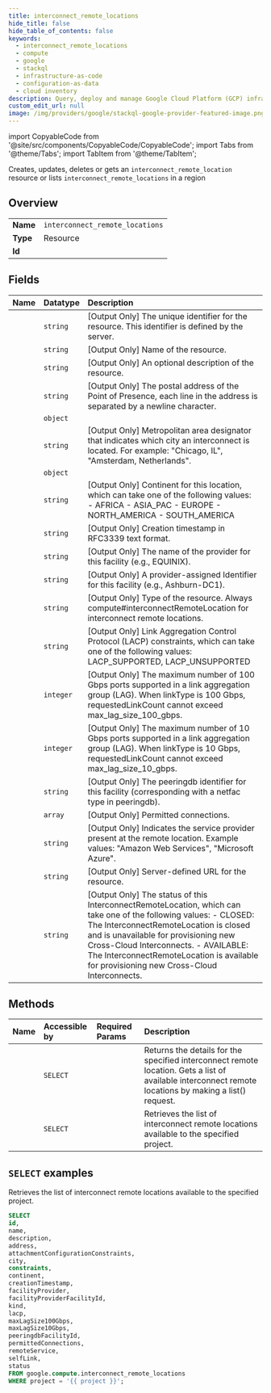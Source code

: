 ```yaml
---
title: interconnect_remote_locations
hide_title: false
hide_table_of_contents: false
keywords:
  - interconnect_remote_locations
  - compute
  - google
  - stackql
  - infrastructure-as-code
  - configuration-as-data
  - cloud inventory
description: Query, deploy and manage Google Cloud Platform (GCP) infrastructure and resources using SQL
custom_edit_url: null
image: /img/providers/google/stackql-google-provider-featured-image.png
---
```


import CopyableCode from '@site/src/components/CopyableCode/CopyableCode';
import Tabs from '@theme/Tabs';
import TabItem from '@theme/TabItem';

Creates, updates, deletes or gets an <code>interconnect_remote_location</code> resource or lists <code>interconnect_remote_locations</code> in a region

## Overview
<table><tbody>
<tr><td><b>Name</b></td><td><code>interconnect_remote_locations</code></td></tr>
<tr><td><b>Type</b></td><td>Resource</td></tr>
<tr><td><b>Id</b></td><td><CopyableCode code="google.compute.interconnect_remote_locations" /></td></tr>
</tbody></table>

## Fields
| Name | Datatype | Description |
|:-----|:---------|:------------|
| <CopyableCode code="id" /> | `string` | [Output Only] The unique identifier for the resource. This identifier is defined by the server. |
| <CopyableCode code="name" /> | `string` | [Output Only] Name of the resource. |
| <CopyableCode code="description" /> | `string` | [Output Only] An optional description of the resource. |
| <CopyableCode code="address" /> | `string` | [Output Only] The postal address of the Point of Presence, each line in the address is separated by a newline character. |
| <CopyableCode code="attachmentConfigurationConstraints" /> | `object` |  |
| <CopyableCode code="city" /> | `string` | [Output Only] Metropolitan area designator that indicates which city an interconnect is located. For example: "Chicago, IL", "Amsterdam, Netherlands". |
| <CopyableCode code="constraints" /> | `object` |  |
| <CopyableCode code="continent" /> | `string` | [Output Only] Continent for this location, which can take one of the following values: - AFRICA - ASIA_PAC - EUROPE - NORTH_AMERICA - SOUTH_AMERICA  |
| <CopyableCode code="creationTimestamp" /> | `string` | [Output Only] Creation timestamp in RFC3339 text format. |
| <CopyableCode code="facilityProvider" /> | `string` | [Output Only] The name of the provider for this facility (e.g., EQUINIX). |
| <CopyableCode code="facilityProviderFacilityId" /> | `string` | [Output Only] A provider-assigned Identifier for this facility (e.g., Ashburn-DC1). |
| <CopyableCode code="kind" /> | `string` | [Output Only] Type of the resource. Always compute#interconnectRemoteLocation for interconnect remote locations. |
| <CopyableCode code="lacp" /> | `string` | [Output Only] Link Aggregation Control Protocol (LACP) constraints, which can take one of the following values: LACP_SUPPORTED, LACP_UNSUPPORTED |
| <CopyableCode code="maxLagSize100Gbps" /> | `integer` | [Output Only] The maximum number of 100 Gbps ports supported in a link aggregation group (LAG). When linkType is 100 Gbps, requestedLinkCount cannot exceed max_lag_size_100_gbps. |
| <CopyableCode code="maxLagSize10Gbps" /> | `integer` | [Output Only] The maximum number of 10 Gbps ports supported in a link aggregation group (LAG). When linkType is 10 Gbps, requestedLinkCount cannot exceed max_lag_size_10_gbps. |
| <CopyableCode code="peeringdbFacilityId" /> | `string` | [Output Only] The peeringdb identifier for this facility (corresponding with a netfac type in peeringdb). |
| <CopyableCode code="permittedConnections" /> | `array` | [Output Only] Permitted connections. |
| <CopyableCode code="remoteService" /> | `string` | [Output Only] Indicates the service provider present at the remote location. Example values: "Amazon Web Services", "Microsoft Azure". |
| <CopyableCode code="selfLink" /> | `string` | [Output Only] Server-defined URL for the resource. |
| <CopyableCode code="status" /> | `string` | [Output Only] The status of this InterconnectRemoteLocation, which can take one of the following values: - CLOSED: The InterconnectRemoteLocation is closed and is unavailable for provisioning new Cross-Cloud Interconnects. - AVAILABLE: The InterconnectRemoteLocation is available for provisioning new Cross-Cloud Interconnects.  |

## Methods
| Name | Accessible by | Required Params | Description |
|:-----|:--------------|:----------------|:------------|
| <CopyableCode code="get" /> | `SELECT` | <CopyableCode code="interconnectRemoteLocation, project" /> | Returns the details for the specified interconnect remote location. Gets a list of available interconnect remote locations by making a list() request. |
| <CopyableCode code="list" /> | `SELECT` | <CopyableCode code="project" /> | Retrieves the list of interconnect remote locations available to the specified project. |

## `SELECT` examples

Retrieves the list of interconnect remote locations available to the specified project.

```sql
SELECT
id,
name,
description,
address,
attachmentConfigurationConstraints,
city,
constraints,
continent,
creationTimestamp,
facilityProvider,
facilityProviderFacilityId,
kind,
lacp,
maxLagSize100Gbps,
maxLagSize10Gbps,
peeringdbFacilityId,
permittedConnections,
remoteService,
selfLink,
status
FROM google.compute.interconnect_remote_locations
WHERE project = '{{ project }}'; 
```
